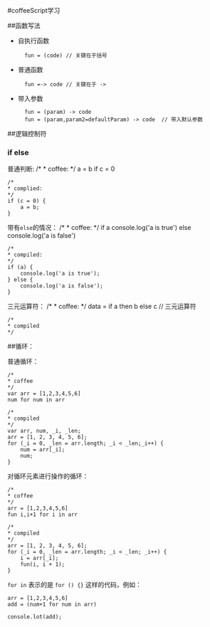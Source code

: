 #coffeeScript学习

##函数写法
- 自执行函数
	
		fun = (code) // 关键在于括号
- 普通函数

		fun =-> code // 关键在于 ->

- 带入参数

		fun = (param) -> code
		fun = (param,param2=defaultParam) -> code  // 带入默认参数


##逻辑控制符

### if else
普通判断:
	/*
	* coffee:
	*/
	a = b if c = 0
	
	/*
	* complied:
	*/  	
	if (c = 0) {
    	a = b;
  	}

带有`else`的情况：
	/*
	* coffee:
	*/
	if a
		console.log('a is true')
	else
		console.log('a is false')
	
	/*
	* compiled:
	*/
	if (a) {
    	console.log('a is true');
  	} else {
    	console.log('a is false');
  	}

三元运算符：
	/*
	* coffee:
	*/
	data = if a then b else c // 三元运算符
	
	/*
	* compiled
	*/
	

##循环：

普通循环：
	
	/*
	* coffee 
	*/
	var arr = [1,2,3,4,5,6]
	num for num in arr
	
	/*
	* compiled
	*/
	var arr, num, _i, _len;
  	arr = [1, 2, 3, 4, 5, 6];
  	for (_i = 0, _len = arr.length; _i < _len;_i++) {
    	num = arr[_i];
    	num;
  	}

对循环元素进行操作的循环：

	/*
	* coffee
	*/
	arr = [1,2,3,4,5,6]
	fun i,i+1 for i in arr
	
	/*
	* compiled
	*/
	arr = [1, 2, 3, 4, 5, 6];
  	for (_i = 0, _len = arr.length; _i < _len; _i++) {
    	i = arr[_i];
    	fun(i, i + 1);
  	}


`for in` 表示的是 `for () {}` 这样的代码，例如：

	arr = [1,2,3,4,5,6]
	add = (num+1 for num in arr)
	
	console.lot(add);
